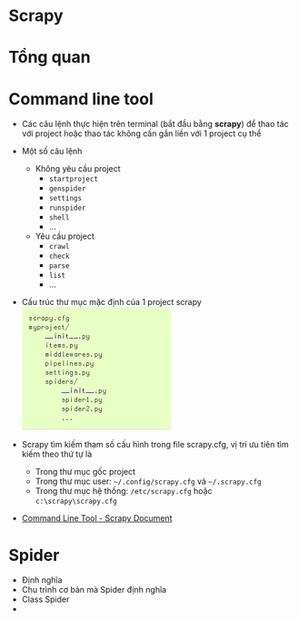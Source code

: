 Scrapy
================

# Tổng quan

# Command line tool
* Các câu lệnh thực hiện trên terminal (bắt đầu bằng **scrapy**) để thao tác với project hoặc thao tác không cần gắn liền với 1 project cụ thể
* Một số câu lệnh
	* Không yêu cầu project
		* ``startproject``
		* ``genspider``
		* ``settings``
		* ``runspider``
		* ``shell``
		* ...
	* Yêu cầu project
		* ``crawl``
		* ``check``
		* ``parse``
		* ``list``
		* ...
* Cấu trúc thư mục mặc định của 1 project scrapy
![ ](./Images_Readme/Scrapy_Default_Project_Structure.png "Default structure of Scrapy projects")

* Scrapy tìm kiếm tham số cấu hình trong file scrapy.cfg, vị trí ưu tiên tìm kiếm theo thứ tự là
	* Trong thư mục gốc project
	* Trong thư mục user: ``~/.config/scrapy.cfg`` và ``~/.scrapy.cfg``
	* Trong thư mục hệ thống: ``/etc/scrapy.cfg`` hoặc ``c:\scrapy\scrapy.cfg``
* [Command Line Tool - Scrapy Document](https://doc.scrapy.org/en/latest/topics/commands.html) 

# Spider
* Định nghĩa
* Chu trình cơ bản mà Spider định nghĩa
* Class Spider
* 